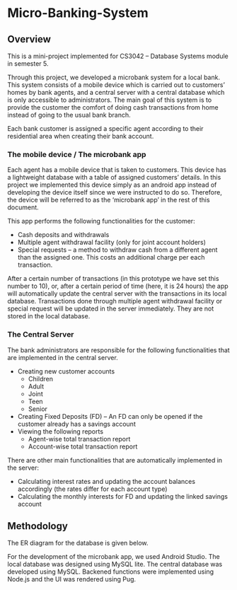# Micro-Banking-System

## Overview
This is a mini-project implemented for CS3042 – Database Systems module in semester 5. 

Through this project, we developed a microbank system for a local bank. This system consists of a mobile device which is carried out to customers’ homes by bank agents, and a central server with a central database which is only accessible to administrators. The main goal of this system is to provide the customer the comfort of doing cash transactions from home instead of going to the usual bank branch.

Each bank customer is assigned a specific agent according to their residential area when creating their bank account. 

### The mobile device / The microbank app

Each agent has a mobile device that is taken to customers. This device has a lightweight database with a table of assigned customers’ details. In this project we implemented this device simply as an android app instead of developing the device itself since we were instructed to do so. Therefore, the device will be referred to as the ‘microbank app’ in the rest of this document.

This app performs the following functionalities for the customer:
  *	Cash deposits and withdrawals
  *	Multiple agent withdrawal facility (only for joint account holders)
  *	Special requests – a method to withdraw cash from a different agent than the assigned one. This costs an additional charge per each transaction.

After a certain number of transactions (in this prototype we have set this number to 10), or, after a certain period of time (here, it is 24 hours) the app will automatically update the central server with the transactions in its local database. 
Transactions done through multiple agent withdrawal facility or special request will be updated in the server immediately. They are not stored in the local database.

### The Central Server

The bank administrators are responsible for the following functionalities that are implemented in the central server.
*	Creating new customer accounts 
    -	Children
    -	Adult
    -	Joint
    -	Teen
    -	Senior
*	Creating Fixed Deposits (FD) – An FD can only be opened if the customer already has a savings account
*	Viewing the following reports
    -	Agent-wise total transaction report
    -	Account-wise total transaction report
    
There are other main functionalities that are automatically implemented in the server:
*	Calculating interest rates and updating the account balances accordingly (the rates differ for each account type)
*	Calculating the monthly interests for FD and updating the linked savings account

## Methodology

The ER diagram for the database is given below.

For the development of the microbank app, we used Android Studio. The local database was designed using MySQL lite. 
The central database was developed using MySQL. Backened functions were implemented using Node.js and the UI was rendered using Pug.

